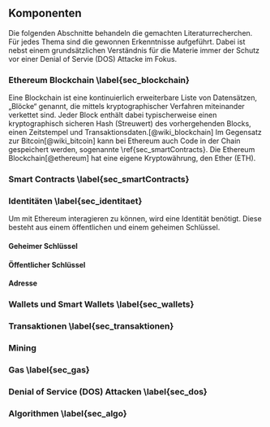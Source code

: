 ## Komponenten

Die folgenden Abschnitte behandeln die gemachten Literaturrecherchen. Für jedes Thema sind die gewonnen Erkenntnisse aufgeführt. Dabei ist nebst einem grundsätzlichen Verständnis für die Materie immer der Schutz vor einer Denial of Servie (DOS) Attacke im Fokus.  

### Ethereum Blockchain \label{sec_blockchain}

Eine Blockchain ist eine kontinuierlich erweiterbare Liste von Datensätzen, „Blöcke“ genannt, die mittels kryptographischer Verfahren miteinander verkettet sind. Jeder Block enthält dabei typischerweise einen kryptographisch sicheren Hash (Streuwert) des vorhergehenden Blocks, einen Zeitstempel und Transaktionsdaten.[@wiki_blockchain] 
Im Gegensatz zur Bitcoin[@wiki_bitcoin] kann bei Ethereum auch Code in der Chain gespeichert werden, sogenannte \ref{sec_smartContracts}. 
Die Ethereum Blockchain[@ethereum] hat eine eigene Kryptowährung, den Ether (ETH). 

### Smart Contracts \label{sec_smartContracts}

### Identitäten \label{sec_identitaet}

Um mit Ethereum interagieren zu können, wird eine Identität benötigt. Diese besteht aus einem öffentlichen und einem geheimen Schlüssel. 

#### Geheimer Schlüssel



#### Öffentlicher Schlüssel


#### Adresse



### Wallets und Smart Wallets \label{sec_wallets}



### Transaktionen \label{sec_transaktionen}

### Mining

### Gas \label{sec_gas}

### Denial of Service (DOS) Attacken \label{sec_dos}

### Algorithmen \label{sec_algo}


